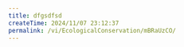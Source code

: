 ```yaml
---
title: dfgsdfsd
createTime: 2024/11/07 23:12:37
permalink: /vi/EcologicalConservation/mBRaUzCO/
---
```

